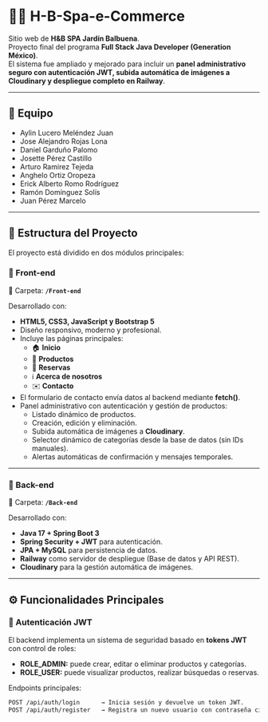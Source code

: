 # 💆‍♀️ H-B-Spa-e-Commerce  

Sitio web de **H&B SPA Jardín Balbuena**.  
Proyecto final del programa **Full Stack Java Developer (Generation México)**.  
El sistema fue ampliado y mejorado para incluir un **panel administrativo seguro con autenticación JWT, subida automática de imágenes a Cloudinary y despliegue completo en Railway**.  

---

## 👥 Equipo  

- Aylin Lucero Meléndez Juan  
- Jose Alejandro Rojas Lona  
- Daniel Garduño Palomo  
- Josette Pérez Castillo  
- Arturo Ramirez Tejeda  
- Anghelo Ortiz Oropeza  
- Erick Alberto Romo Rodríguez  
- Ramón Domínguez Solís  
- Juan Pérez Marcelo  

---

## 🧩 Estructura del Proyecto  

El proyecto está dividido en dos módulos principales:  

### 🔹 Front-end  
📁 Carpeta: **`/Front-end`**  

Desarrollado con:
- **HTML5, CSS3, JavaScript y Bootstrap 5**
- Diseño responsivo, moderno y profesional.  
- Incluye las páginas principales:  
  - 🏠 **Inicio**  
  - 💄 **Productos**  
  - 📅 **Reservas**  
  - ℹ️ **Acerca de nosotros**  
  - ✉️ **Contacto**  
- El formulario de contacto envía datos al backend mediante **fetch()**.  
- Panel administrativo con autenticación y gestión de productos:  
  - Listado dinámico de productos.  
  - Creación, edición y eliminación.  
  - Subida automática de imágenes a **Cloudinary**.  
  - Selector dinámico de categorías desde la base de datos (sin IDs manuales).  
  - Alertas automáticas de confirmación y mensajes temporales.  

---

### 🔹 Back-end  
📁 Carpeta: **`/Back-end`**  

Desarrollado con:
- **Java 17 + Spring Boot 3**  
- **Spring Security + JWT** para autenticación.  
- **JPA + MySQL** para persistencia de datos.  
- **Railway** como servidor de despliegue (Base de datos y API REST).  
- **Cloudinary** para la gestión automática de imágenes.  

---

## ⚙️ Funcionalidades Principales

### 🔐 Autenticación JWT  
El backend implementa un sistema de seguridad basado en **tokens JWT** con control de roles:  
- **ROLE_ADMIN:** puede crear, editar o eliminar productos y categorías.  
- **ROLE_USER:** puede visualizar productos, realizar búsquedas o reservas.  

Endpoints principales:  
```bash
POST /api/auth/login      → Inicia sesión y devuelve un token JWT.  
POST /api/auth/register   → Registra un nuevo usuario con contraseña cifrada.  
